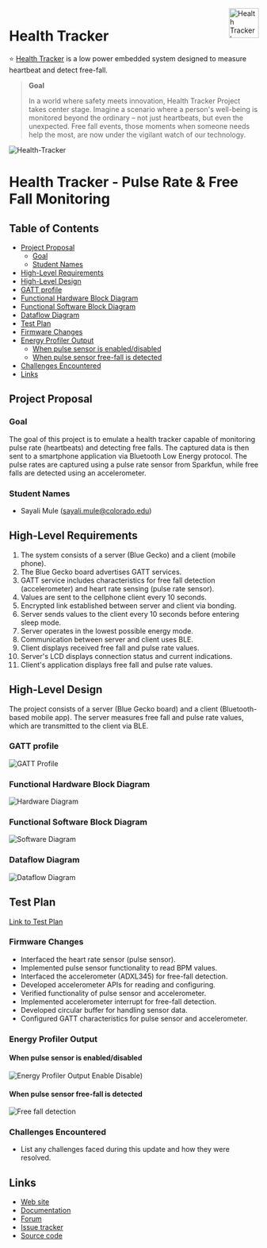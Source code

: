 <a href="https://healthtracker.org/">
    <img src="https://github.com/samu7988/Health_tracker/blob/main/Pictures/logo.jpeg" alt="Health Tracker logo" title="Health Tracker" align="right" height="60" />
</a>

# Health Tracker


:star: [Health Tracker](https://github.com/samu7988/Health_tracker/tree/main/Health_tracker) is a low power embedded system designed to measure heartbeat and detect free-fall.

> **Goal**
> 
> In a world where safety meets innovation,  Health Tracker Project takes center stage. Imagine a scenario where a person's well-being is monitored beyond the ordinary – not just heartbeats, but even the unexpected. Free fall events, those moments when someone needs help the most, are now under the vigilant watch of our technology.


![Health-Tracker](https://github.com/samu7988/Health_tracker/blob/main/Pictures/main.png)

# Health Tracker - Pulse Rate & Free Fall Monitoring

## Table of Contents

- [Project Proposal](#project-proposal)
  - [Goal](#goal)
  - [Student Names](#student-names)
- [High-Level Requirements](#high-level-requirements)
- [High-Level Design](#high-level-design)
- [GATT profile](#gatt-profile)
- [Functional Hardware Block Diagram](#functional-hardware-block-diagram)
- [Functional Software Block Diagram](#functional-software-block-diagram)
- [Dataflow Diagram](#dataflow-diagram)
- [Test Plan](#test-plan)
- [Firmware Changes](#firmware-changes)
- [Energy Profiler Output](#energy-profiler-output)
  - [When pulse sensor is enabled/disabled](#When-pulse-sensor-is-enabled/disabled)
  - [When pulse sensor free-fall is detected](#When-pulse-sensor-free-fall-is-detected)
- [Challenges Encountered](#challenges-encountered)
- [Links](#links)

## Project Proposal

### Goal

The goal of this project is to emulate a health tracker capable of monitoring pulse rate (heartbeats) and detecting free falls. The captured data is then sent to a smartphone application via Bluetooth Low Energy protocol. The pulse rates are captured using a pulse rate sensor from Sparkfun, while free falls are detected using an accelerometer.

### Student Names

- Sayali Mule (sayali.mule@colorado.edu)

## High-Level Requirements

1. The system consists of a server (Blue Gecko) and a client (mobile phone).
2. The Blue Gecko board advertises GATT services.
3. GATT service includes characteristics for free fall detection (accelerometer) and heart rate sensing (pulse rate sensor).
4. Values are sent to the cellphone client every 10 seconds.
5. Encrypted link established between server and client via bonding.
6. Server sends values to the client every 10 seconds before entering sleep mode.
7. Server operates in the lowest possible energy mode.
8. Communication between server and client uses BLE.
9. Client displays received free fall and pulse rate values.
10. Server's LCD displays connection status and current indications.
11. Client's application displays free fall and pulse rate values.

## High-Level Design

The project consists of a server (Blue Gecko board) and a client (Bluetooth-based mobile app). The server measures free fall and pulse rate values, which are transmitted to the client via BLE.

### GATT profile

![GATT Profile](https://github.com/samu7988/Health_tracker/blob/main/Pictures/gatt.png)

### Functional Hardware Block Diagram

![Hardware Diagram](https://github.com/samu7988/Health_tracker/blob/main/Pictures/HW.png)

### Functional Software Block Diagram

![Software Diagram](https://github.com/samu7988/Health_tracker/blob/main/Pictures/software.png)

### Dataflow Diagram

![Dataflow Diagram](https://github.com/samu7988/Health_tracker/blob/main/Pictures/dataflow.png)

## Test Plan

[Link to Test Plan](https://link-to-test-plan-document.com)


### Firmware Changes

- Interfaced the heart rate sensor (pulse sensor).
- Implemented pulse sensor functionality to read BPM values.
- Interfaced the accelerometer (ADXL345) for free-fall detection.
- Developed accelerometer APIs for reading and configuring.
- Verified functionality of pulse sensor and accelerometer.
- Implemented accelerometer interrupt for free-fall detection.
- Developed circular buffer for handling sensor data.
- Configured GATT characteristics for pulse sensor and accelerometer.

### Energy Profiler Output

#### When pulse sensor is enabled/disabled
![Energy Profiler Output Enable Disable](https://github.com/samu7988/Health_tracker/blob/main/Pictures/enabledisable.png))

#### When pulse sensor free-fall is detected
![Free fall detection](https://github.com/samu7988/Health_tracker/blob/main/Pictures/pulse.png)

### Challenges Encountered

- List any challenges faced during this update and how they were resolved.

## Links

* [Web site](https://aimeos.org/integrations/typo3-shop-extension/)
* [Documentation](https://aimeos.org/docs/TYPO3)
* [Forum](https://aimeos.org/help/typo3-extension-f16/)
* [Issue tracker](https://github.com/aimeos/aimeos-typo3/issues)
* [Source code](https://github.com/aimeos/aimeos-typo3)

